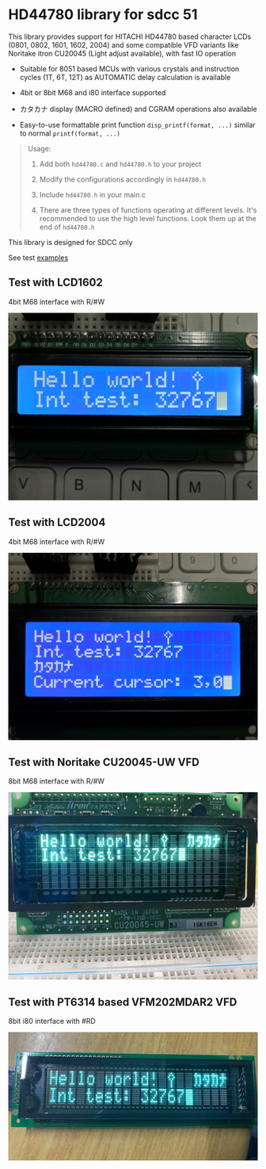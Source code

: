# HD44780 library for sdcc 51

This library provides support for HITACHI HD44780 based character LCDs (0801, 0802, 1601, 1602, 2004) and some compatible VFD variants like Noritake itron CU20045 (Light adjust available), with fast IO operation

+ Suitable for 8051 based MCUs with various crystals and instruction cycles (1T, 6T, 12T) as AUTOMATIC delay calculation is available

+ 4bit or 8bit M68 and i80 interface supported

+ カタカナ display (MACRO defined) and CGRAM operations also available

+ Easy-to-use formattable print function `disp_printf(format, ...)` similar to normal `printf(format, ...)`

> Usage:
>
> 1. Add both `hd44780.c` and `hd44780.h` to your project
>
> 2. Modify the configurations accordingly in `hd44780.h`
>
> 3. Include `hd44780.h` in your main.c
>
> 4. There are three types of functions operating at different levels. It's recommended to use the high level functions. Look them up at the end of `hd44780.h`

This library is designed for SDCC only

See test [examples](examples/)

## Test with LCD1602

4bit M68 interface with R/#W

![](images/test1602.jpg)

## Test with LCD2004

4bit M68 interface with R/#W

![](images/test2004.jpg)

## Test with Noritake CU20045-UW VFD

8bit M68 interface with R/#W

![](images/vfd2004.jpg)

## Test with PT6314 based VFM202MDAR2 VFD 

8bit i80 interface with #RD

![](images/vfd2002.jpg)